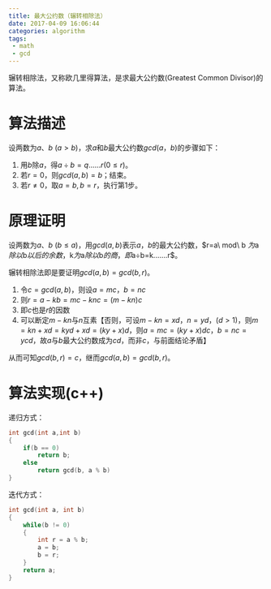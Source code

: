 ```yaml
---
title: 最大公约数（辗转相除法）
date: 2017-04-09 16:06:44
categories: algorithm
tags:
 - math
 - gcd
---
```


辗转相除法，又称欧几里得算法，是求最大公约数(Greatest Common Divisor)的算法。

<!-- more -->

# 算法描述

设两数为$a$、$b$ $(a>b)$，求$a$和$b$最大公约数$gcd(a，b)$的步骤如下：

1. 用$b$除$a$，得$a÷b=q......r(0\leq r)$。
2. 若$r=0$，则$gcd(a,b)=b$；结束。
3. 若$r≠0$，取$a=b,b=r$，执行第1步。


# 原理证明

设两数为$a$、$b$ $(b\leq a)$，用$gcd(a,b)$表示$a$，$b$的最大公约数，$r=a\ mod\ b $为$a$除以$b$以后的余数，$k$为$a$除以$b$的商，即$a÷b=k.......r$。

辗转相除法即是要证明$gcd(a,b)=gcd(b,r)$。

1. 令$c=gcd(a,b)$，则设$a=mc$，$b=nc$
2. 则$r =a-kb=mc-knc=(m-kn)c$
3. 即$c$也是$r$的因数
4. 可以断定$m-kn$与$n$互素【否则，可设$m-kn=xd$，$n=yd$，$(d>1)$，则$m=kn+xd=kyd+xd=(ky+x)d$，则$a=mc=(ky+x)dc$，$b=nc=ycd$，故$a$与$b$最大公约数成为$cd$，而非$c$，与前面结论矛盾】

从而可知$gcd(b,r)=c$，继而$gcd(a,b)=gcd(b,r)$。


# 算法实现(c++)

递归方式：
```c++
int gcd(int a,int b)
{
	if(b == 0)
    	return b;
    else
    	return gcd(b, a % b)
}
```

迭代方式：
```c++
int gcd(int a, int b)
{
    while(b != 0)
    {
        int r = a % b;
        a = b;
        b = r;
    }
    return a;
}
```